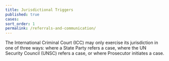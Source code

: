 ```yaml
---
title: Jurisdictional Triggers
published: true
cases:
sort_order: 1
permalink: /referrals-and-communication/
---
```



The International Criminal Court (ICC) may only exercise its jurisdiction in one of three ways: where a State Party refers a case, where the UN Security Council (UNSC) refers a case, or where Prosecutor initiates a case.